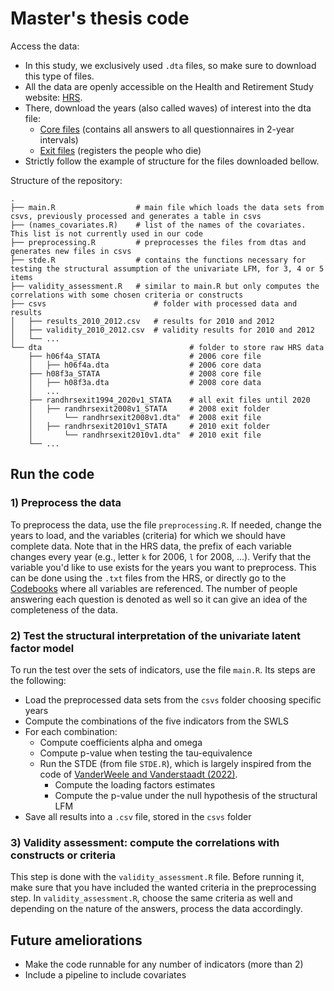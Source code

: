 # Master's thesis code

Access the data:
- In this study, we exclusively used `.dta` files, so make sure to download this type of files.
- All the data are openly accessible on the Health and Retirement Study website: [HRS](https://hrsdata.isr.umich.edu/).
- There, download the years (also called waves) of interest into the dta file:
    - [Core files](https://hrsdata.isr.umich.edu/data-products/public-survey-data) (contains all answers to all questionnaires in 2-year intervals)
    - [Exit files](https://hrsdata.isr.umich.edu/data-products/rand-hrs-exitpost-exit-interview-and-finder-files-2020) (registers the people who die)
- Strictly follow the example of structure for the files downloaded bellow.

Structure of the repository:

    .
    ├── main.R                  # main file which loads the data sets from csvs, previously processed and generates a table in csvs
    ├── (names_covariates.R)    # list of the names of the covariates. This list is not currently used in our code
    ├── preprocessing.R         # preprocesses the files from dtas and generates new files in csvs
    ├── stde.R                  # contains the functions necessary for testing the structural assumption of the univariate LFM, for 3, 4 or 5 items
    ├── validity_assessment.R   # similar to main.R but only computes the correlations with some chosen criteria or constructs
    ├── csvs                        # folder with processed data and results
    │   ├── results_2010_2012.csv   # results for 2010 and 2012
    │   ├── validity_2010_2012.csv  # validity results for 2010 and 2012
    │   └── ...
    └── dta                                 # folder to store raw HRS data 
        ├── h06f4a_STATA                    # 2006 core file
        │   ├── h06f4a.dta                  # 2006 core data
        ├── h08f3a_STATA                    # 2008 core file
        │   ├── h08f3a.dta                  # 2008 core data
        │   ...
        ├── randhrsexit1994_2020v1_STATA    # all exit files until 2020
        │   ├── randhrsexit2008v1_STATA     # 2008 exit folder
        │       └── randhrsexit2008v1.dta"  # 2008 exit file
        │   ├── randhrsexit2010v1_STATA     # 2010 exit folder
        │       └── randhrsexit2010v1.dta"  # 2010 exit file
        └── ...               



## Run the code
### 1) Preprocess the data
To preprocess the data, use the file `preprocessing.R`. If needed, change the years to load, and the variables (criteria) for which we should have complete data.
Note that in the HRS data, the prefix of each variable changes every year (e.g., letter `k` for 2006, `l` for 2008, ...).
Verify that the variable you'd like to use exists for the years you want to preprocess. This can be done using the `.txt` files from the HRS, or directly go to the [Codebooks](https://hrs.isr.umich.edu/documentation/codebooks) where all variables are referenced. The number of people answering each question is denoted as well so it can give an idea of the completeness of the data.

### 2) Test the structural interpretation of the univariate latent factor model
To run the test over the sets of indicators, use the file `main.R`. Its steps are the following:
- Load the preprocessed data sets from the `csvs` folder choosing specific years
- Compute the combinations of the five indicators from the SWLS
- For each combination:
    - Compute coefficients alpha and omega
    - Compute p-value when testing the tau-equivalence
    - Run the STDE (from file `STDE.R`), which is largely inspired from the code of [VanderWeele and Vanderstaadt (2022)](https://github.com/svsteela/StructuralRejection/tree/main).
        - Compute the loading factors estimates
        - Compute the p-value under the null hypothesis of the structural LFM
- Save all results into a `.csv` file, stored in the `csvs` folder

### 3) Validity assessment: compute the correlations with constructs or criteria
This step is done with the `validity_assessment.R` file.
Before running it, make sure that you have included the wanted criteria in the preprocessing step.
In `validity_assessment.R`, choose the same criteria as well and depending on the nature of the answers, process the data accordingly.


## Future ameliorations
- Make the code runnable for any number of indicators (more than 2)
- Include a pipeline to include covariates
